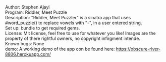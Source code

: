 Author: Stephen Ajayi<br />
Program: Riddler, Meet Puzzle<br />
Description: "Riddler, Meet Puzzler" is a sinatra app that uses #word_puzzle() to replace vowels with "-", in a user entered string.<br />
Set up: bundle to get required gems.<br />
License: Mit license, feel free to use for whatever you like! Images are the property of there rightful owners, no copyright infirgment intende. <br/>
Known bugs: None<br />
demo: A working demo of the app con be found here: https://obscure-river-8806.herokuapp.com/

